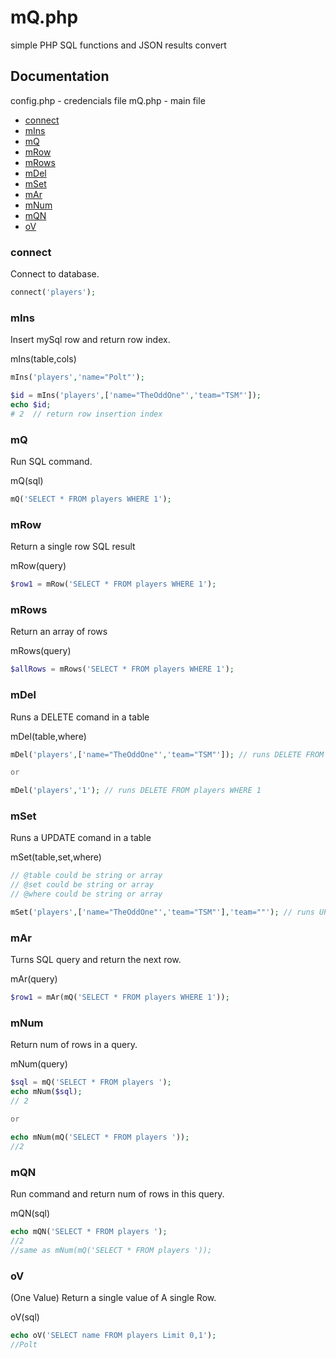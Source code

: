 # mQ.php

simple PHP SQL functions
and JSON results convert 

## Documentation

config.php - credencials file
mQ.php - main file

- [connect](#connect)
- [mIns](#mins)
- [mQ](#mq)
- [mRow](#mrow)
- [mRows](#mrows)
- [mDel](#mdel)
- [mSet](#mset)
- [mAr](#mar)
- [mNum](#mnum)
- [mQN](#mqn)
- [oV](#ov)

### connect

Connect to database.

```php
connect('players');
```

### mIns

Insert mySql row and return row index. 

mIns(table,cols)

```php
mIns('players','name="Polt"');

$id = mIns('players',['name="TheOddOne"','team="TSM"']);
echo $id;
# 2  // return row insertion index
```

### mQ

Run SQL command. 

mQ(sql)

```php
mQ('SELECT * FROM players WHERE 1');
``` 

### mRow

Return a single row SQL result 

mRow(query)


```php
$row1 = mRow('SELECT * FROM players WHERE 1');
``` 

### mRows

Return an array of rows

mRows(query)


```php
$allRows = mRows('SELECT * FROM players WHERE 1');
```

### mDel

Runs a DELETE comand in a table


mDel(table,where)


```php
mDel('players',['name="TheOddOne"','team="TSM"']); // runs DELETE FROM players WHERE name="TheOddOne" and team="TSM"

or 

mDel('players','1'); // runs DELETE FROM players WHERE 1
```

### mSet

Runs a UPDATE comand in a table

mSet(table,set,where)


```php
// @table could be string or array
// @set could be string or array
// @where could be string or array

mSet('players',['name="TheOddOne"','team="TSM"'],'team=""'); // runs UPDATE players set name="TheOddOne", team="TSM" WHERE team=""
```

### mAr

Turns SQL query and return the next row. 

mAr(query)


```php
$row1 = mAr(mQ('SELECT * FROM players WHERE 1'));
``` 

### mNum

Return num of rows in a query. 

mNum(query)

```php
$sql = mQ('SELECT * FROM players ');
echo mNum($sql);
// 2

or 

echo mNum(mQ('SELECT * FROM players '));
//2
```

### mQN

Run command and return num of rows in this query.

mQN(sql)

```php
echo mQN('SELECT * FROM players ');
//2
//same as mNum(mQ('SELECT * FROM players '));
```


### oV
(One Value)
Return a single value of A single Row.

oV(sql)

```php
echo oV('SELECT name FROM players Limit 0,1');
//Polt
```